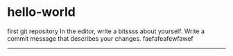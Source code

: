 # hello-world
first git repository
In the editor, write a bitssss about yourself.
Write a commit message that describes your changes.
faefafeafewfawef
***
